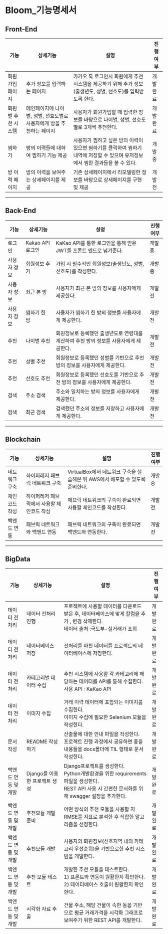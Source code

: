 ﻿# Bloom_기능명세서

## Front-End

| 기능               | 상세기능                                                     | 설명                                                         | 진행여부 |
| ------------------ | ------------------------------------------------------------ | ------------------------------------------------------------ | -------- |
| 회원가입 페이지    | 추가 정보를 입력하는 페이지                                  | 카카오 톡 로그인시 회원에게 추천시스템을 제공하기 위해 추가 정보(출생년도, 성별, 선호도)를 입력받도록 한다. | 개발완료 |
| 회원별 추천 시스템 | 메인페이지에 나이별, 성별, 선호도별로 사용자에게 방을 추천하는 페이지 | 사용자가 회원가입할 때 입력한 정보를 바탕으로 나이별, 성별, 선호도별로 3개씩 추천한다. | 개발완료 |
| 찜하기             | 방의 이력들에 대하여 찜하기 기능 제공                        | 사용자가 찜하고 싶은 방의 이력이 있으면 찜하기를 클릭하여 찜하기 내역에 저장할 수 있으며 유저정보에서 찜한 결과들을 볼 수 있다. | 개발중   |
| 방 이력 페이지     | 방의 이력을 보여주는 상세페이지를 제공                       | 기존 상세페이지에서 리모델링한 정보를 바탕으로 상세페이지를 구현 및 제공 | 개발전   |

-----

## Back-End

| 기능        | 상세기능         | 설명                                                         | 진행여부 |
| ----------- | ---------------- | ------------------------------------------------------------ | -------- |
| 로그인      | Kakao API 로그인 | KaKao API를 통한 로그인을 통해 얻은 JWT를 프론트 엔드로 넘겨준다. | 개발중   |
| 사용자 정보 | 회원정보 추가    | 가입 시 필수적인 회원정보(출생년도, 성별, 선호도)를 작성한다. | 개발중   |
| 사용자 정보 | 최근 본 방       | 사용자가 최근 본 방의 정보를 사용자에게 제공한다.            | 개발전   |
| 사용자 정보 | 찜하기 한 방     | 사용자가 찜하기 한 방의 정보를 사용자에게 제공한다.          | 개발전   |
| 추천        | 나이별 추천      | 회원정보로 등록했던 출생년도로 연령대를 계산하여 추천 방의 정보를 사용자에게 제공한다. | 개발전   |
| 추천        | 성별 추천        | 회원정보로 등록했던 성별를 기반으로 추천 방의 정보를 사용자에게 제공한다. | 개발전   |
| 추천        | 선호도 추천      | 회원정보로 등록했던 선호도를 기반으로 추천 방의 정보를 사용자에게 제공한다. | 개발전   |
| 검색        | 주소 검색        | 주소와 일치하는 방의 정보를 사용자에게 제공한다.             | 개발전   |
| 검색        | 최근 검색        | 검색했던 주소의 정보를 저장하고 사용자에게 제공한다.         | 개발전   |

-----

## Blockchain

| 기능          | 상세기능                                   | 설명                                                         | 진행여부 |
| ------------- | ------------------------------------------ | ------------------------------------------------------------ | -------- |
| 네트워크 구축 | 하이퍼레저 패브릭 네트워크 구축            | VirtualBox에서 네트워크 구축을 실습해본 뒤 AWS에서 배포할 수 있도록 준비한다. | 개발중   |
| 체인코드 작성 | 하이퍼레저 패브릭에서 사용할 체인코드 작성 | 패브릭 네트워크의 구축이 완료되면 사용할 체인코드를 작성한다. | 개발전   |
| 백엔드 연동   | 패브릭 네트워크와 백엔드 연동              | 패브릭 네트워크의 구축이 완료되면 백엔드와 연동한다.         | 개발전   |

------

## BigData

| 기능                | 상세기능                      | 설명                                                         | 진행여부  |
| ------------------- | ----------------------------- | ------------------------------------------------------------ | --------- |
| 데이터 전처리       | 데이터 전처리 진행            | 프로젝트에 사용할 데이터를 다운로드 받은 후, 데이터베이스에 맞게 칼럼을 추가 , 변경 삭제한다.<br />데이터 출처 :국토부-실거래가 조회 | 개발 완료 |
| 데이터 전처리       | 데이터베이스 저장             | 전처리를 마친 데이터를 프로젝트의 데이터베이스에 저장한다.   | 개발완료  |
| 데이터 전처리       | 카테고리별 데이터 수집        | 추천 시스템에 사용할 각 카테고리에 해당하는 데이터를 API를 통해 수집한다.<br />사용 API : KaKao API | 개발완료    |
| 데이터 전처리       | 이미지 수집                   | 거래 이력 데이터에 포함되는 이미지를 수집한다.<br />이미지 수집에 필요한 Selenium 모듈을 작성한다. | 개발완료    |
| 문서 작성           | README 작성하기               | 산출물에 대한 안내 파일을 작성한다.<br />프로젝트 진행 과정에서 공유하면 좋을 내용들을 docs폴더에 TIL 형태로 문서 작성한다. | 개발완료  |
| 백엔드 연동 및 개발 | Django를 이용한 프로젝트 생성 | Django프로젝트를 생성한다.<br />Python개발환경을 위한 requirements파일을 생성한다.<br />REST API 사용 시 간편한 문서화를 위해 swagger 설정을 추가한다. | 개발완료  |
| 백엔드 연동 및 개발 | 추천모듈 개발 준비            | 어떤 방식의 추천 모듈을 사용할 지 RMSE를 지표로 분석한 후 적합한 알고리즘을 선정한다. | 개발완료  |
| 백엔드 연동 및 개발 | 추천모듈 개발                 | 사용자의 회원정보(선호지역 내의 카테고리 우선순위)을 기반으로한 추천 시스템을 개발한다. | 개발완료  |
| 백엔드 연동 및 개발 | 추천 모듈 테스트              | 개발한 추천 모듈을 테스트한다.<br />1) 프론트와 연동이 원활한지 확인한다.<br />2) 데이터베이스 호출이 원활한지 확인한다. | 개발완료 |
| 백엔드 연동 및 개발 | 시각화 자료 추출              | 건물 주소, 해당 건물이 속한 동을 기반으로 평균 거래가격을 시각화 그래프로 보여주기 위한 REST API를 개발한다. | 개발완료    |
